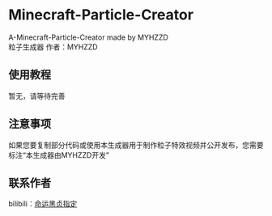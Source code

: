 # Minecraft-Particle-Creator
A-Minecraft-Particle-Creator made by MYHZZD  
粒子生成器 作者：MYHZZD
## 使用教程
暂无，请等待完善
## 注意事项
如果您要复制部分代码或使用本生成器用于制作粒子特效视频并公开发布，您需要标注“本生成器由MYHZZD开发”
## 联系作者
bilibili：[命运黑贞指定](https://space.bilibili.com/48779682)
